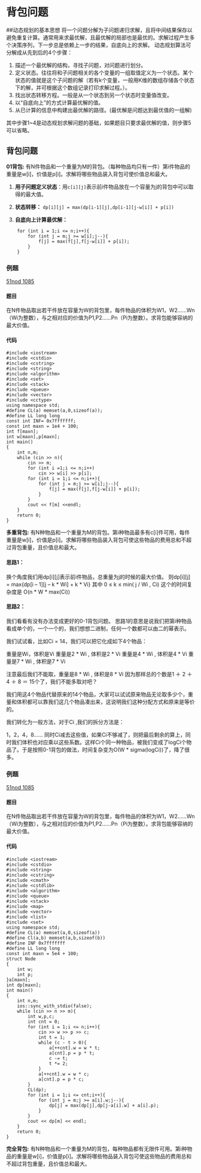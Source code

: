 # 背包问题

##动态规划的基本思想
将一个问题分解为子问题递归求解，且将中间结果保存以避免重复计算。通常用来求最优解，且最优解的局部也是最优的。求解过程产生多个决策序列，下一步总是依赖上一步的结果，自底向上的求解。
动态规划算法可分解成从先到后的4个步骤：

1. 描述一个最优解的结构，寻找子问题，对问题进行划分。
2. 定义状态。往往将和子问题相关的各个变量的一组取值定义为一个状态。某个状态的值就是这个子问题的解（若有k个变量，一般用K维的数组存储各个状态下的解，并可根据这个数组记录打印求解过程。）。
3. 找出状态转移方程。一般是从一个状态到另一个状态时变量值改变。
4. 以“自底向上”的方式计算最优解的值。 
5. 从已计算的信息中构建出最优解的路径。(最优解是问题达到最优值的一组解)

其中步骤1~4是动态规划求解问题的基础，如果题目只要求最优解的值，则步骤5可以省略。

## 背包问题

**01背包:** 有N件物品和一个重量为M的背包。（每种物品均只有一件）第i件物品的重量是w[i]，价值是p[i]。求解将哪些物品装入背包可使价值总和最大。

1. **用子问题定义状态**：用`c[i][j]`表示前i件物品放在一个容量为j的背包中可以取得的最大值。

2. **状态转移：** `dp[i][j] = max(dp[i-1][j],dp[i-1][j-w[i]] + p[i])`

3. **自底向上计算最优解：**

```
    for (int i = 1;i <= n;i++){
        for (int j = m;j >= w[i];j--){
            f[j] = max(f[j],f[j-w[i]] + p[i]);
        }
    }
```
### 例题


[51nod 1085](https://www.51nod.com/onlineJudge/questionCode.html#!problemId=1085)

#### 题目

在N件物品取出若干件放在容量为W的背包里，每件物品的体积为W1，W2……Wn（Wi为整数），与之相对应的价值为P1,P2……Pn（Pi为整数）。求背包能够容纳的最大价值。

#### 代码

```
#include <iostream>
#include <cstdio>
#include <cstring>
#include <string>
#include <algorithm>
#include <set>
#include <stack>
#include <queue>
#include <vector>
#include <cctype>
using namespace std;
#define CL(a) memset(a,0,sizeof(a));
#define LL long long
const int INF= 0x7fffffff;
const int maxn = 1e4 + 100;
int f[maxn];
int w[maxn],p[maxn];
int main()
{
    int n,m;
    while (cin >> n){
        cin >> m;
        for (int i =1;i <= n;i++)
            cin >> w[i] >> p[i];
        for (int i = 1;i <= n;i++){
            for (int j = m;j >= w[i];j--){
                f[j] = max(f[j],f[j-w[i]] + p[i]);
            }
        }
        cout << f[m] <<endl;
    }
    return 0;
}
```

**多重背包:** 有N种物品和一个重量为M的背包。第i种物品最多有c[i]件可用，每件重量是w[i]，价值是p[i]。求解将哪些物品装入背包可使这些物品的费用总和不超过背包重量，且价值总和最大。

#### 思路1：
换个角度我们用dp[i][j]表示前i件物品，总重量为j的时候的最大价值。
则dp[i][j] = max{dp[i – 1][j – k * Wi] + k * Vi}
其中 0 ≤ k ≤ min( j / Wi , Ci)
这个的时间复杂度是 O(n * W * max(Ci))
#### 思路2：

我们看看有没有办法变成更好的0-1背包问题。 思路1的意思是说我们把第i种物品看成单个的，一个一个的，我们想想二进制，任何一个数都可以由二的幂表示。

我们试试看，比如Ci  = 14，我们可以把它化成如下4个物品：

重量是Wi，体积是Vi
重量是2 * Wi , 体积是2 * Vi
重量是4 * Wi , 体积是4 * Vi
重量是7 * Wi , 体积是7 * Vi

注意最后我们不能取，重量是8 * Wi , 体积是8 * Vi 因为那样总的个数是1 ＋ 2 ＋ 4 ＋ 8 ＝ 15个了，我们不能多取对吧？

我们用这4个物品代替原来的14个物品，大家可以试试原来物品无论取多少个，重量和体积都可以靠我们这几个物品凑出来，这说明我们这种分配方式和原来是等价的。

我们转化为一般方法，对于Ci ,我们的拆分方法是：

1，2，4，8…… 同时Ci减去这些值，如果Ci不够减了，则把最后剩余的算上，同时我们体积也对应乘以这些系数。这样Ci个同一种物品，被我们变成了logCi个物品了。于是按照0-1背包的做法，时间复杂变为O(W * sigma(logCi))了，降了很多。

### 例题
[51nod 1085](https://www.51nod.com/onlineJudge/questionCode.html#!problemId=1085)
#### 题目

在N件物品取出若干件放在容量为W的背包里，每件物品的体积为W1，W2……Wn（Wi为整数），与之相对应的价值为P1,P2……Pn（Pi为整数）。求背包能够容纳的最大价值。

#### 代码

```
#include <iostream>
#include <cstdio>
#include <string>
#include <cstring>
#include <cmath>
#include <cstdlib>
#include <algorithm>
#include <queue>
#include <stack>
#include <map>
#include <vector>
#include <list>
#include <set>
using namespace std;
#define CL(a) memset(a,0,sizeof(a))
#define Cl(a,b) memset(a,b,sizeof(b))
#define INF 0x7fffffff
#define LL long long
const int maxn = 5e4 + 100;
struct Node
{
	int w;
	int p;
}a[maxn];
int dp[maxn];
int main()
{
	int n,m;
	ios::sync_with_stdio(false);
	while (cin >> n >> m){
		int w,p,c;
		int cnt = 0;
		for (int i = 1;i <= n;i++){
			cin >> w >> p >> c;
			int t = 1;
			while (c - t > 0){
				a[++cnt].w = w * t;
				a[cnt].p = p * t;
				c -= t;
				t *= 2;
			}
			a[++cnt].w = w * c;
			a[cnt].p = p * c;
		}
		CL(dp);
		for (int i = 1;i <= cnt;i++){
			for (int j = m;j >= a[i].w;j--){
				dp[j] = max(dp[j],dp[j-a[i].w] + a[i].p);
			}
		}
		cout << dp[m] << endl;
	}
	return 0;
}

```

**完全背包:** 有N种物品和一个重量为M的背包，每种物品都有无限件可用。第i种物品的重量是w[i]，价值是p[i]。求解将哪些物品装入背包可使这些物品的费用总和不超过背包重量，且价值总和最大。


